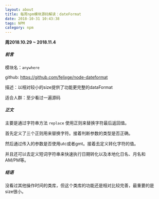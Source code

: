 ```yaml
---
layout: about
title: 每周npm模块源码解读：dateFormat
date: 2018-10-31 10:43:38
tags: NPM
category: npm
---
```


**周2018.10.29 ~ 2018.11.4**

##### 前言

模块名：`anywhere`

github: https://github.com/felixge/node-dateformat

描述：以相对较小的size提供了功能更完整的dataFormat

适合人群：至少看过一遍源码

<!-- more -->

##### 正文
 
主要是通过字符串方法 `replace` 使用正则来替换字符最后返回值。

首先定义了三个正则用来替换字符。接着判断参数的类型是否正确。

然后通过传入的参数是否使用utc或者gmt。接着去定义转化字符的值。

并且还可以去定义短词字符串来快速执行日期转化以及本地化日名、月名和AM/PM等。

##### 结语

没看过其他操作时间的类库，但这个类库的功能还是相对比较完善，最重要的是size很小。

